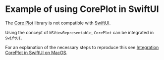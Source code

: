 # Example of using CorePlot in SwiftUI

The [Core Plot](https://github.com/core-plot/core-plot) library is not compatible with
[SwiftUI](https://developer.apple.com/tutorials/swiftui/).

Using the concept of `NSViewRepresentable`, `CorePlot` can be integrated in `SwiftUI`.

For an explanation of the necessary steps to reproduce this see [Integration CorePlot in SwiftUI on MacOS](https://fred.appelman.net/?p=156).
